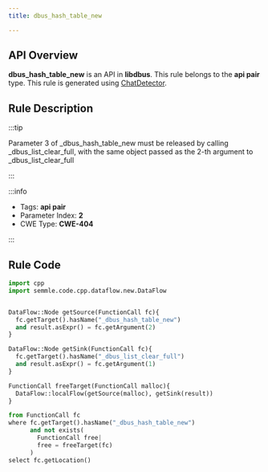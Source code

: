 ```yaml
---
title: dbus_hash_table_new

---
```



## API Overview
**dbus_hash_table_new** is an API in **libdbus**. This rule belongs to the **api pair** type. This rule is generated using [ChatDetector](../../tools/ChatDetector).
## Rule Description

:::tip

Parameter 3 of _dbus_hash_table_new must be released by calling _dbus_list_clear_full, with the same object passed as the 2-th argument to _dbus_list_clear_full

:::

:::info

- Tags: **api pair**
- Parameter Index: **2**
- CWE Type: **CWE-404**

:::

## Rule Code
```python
import cpp
import semmle.code.cpp.dataflow.new.DataFlow


DataFlow::Node getSource(FunctionCall fc){
  fc.getTarget().hasName("_dbus_hash_table_new")
  and result.asExpr() = fc.getArgument(2)
}

DataFlow::Node getSink(FunctionCall fc){
  fc.getTarget().hasName("_dbus_list_clear_full")
  and result.asExpr() = fc.getArgument(1)
}

FunctionCall freeTarget(FunctionCall malloc){
  DataFlow::localFlow(getSource(malloc), getSink(result))
}

from FunctionCall fc
where fc.getTarget().hasName("_dbus_hash_table_new")
      and not exists(
        FunctionCall free| 
        free = freeTarget(fc)
      )
select fc.getLocation()
```